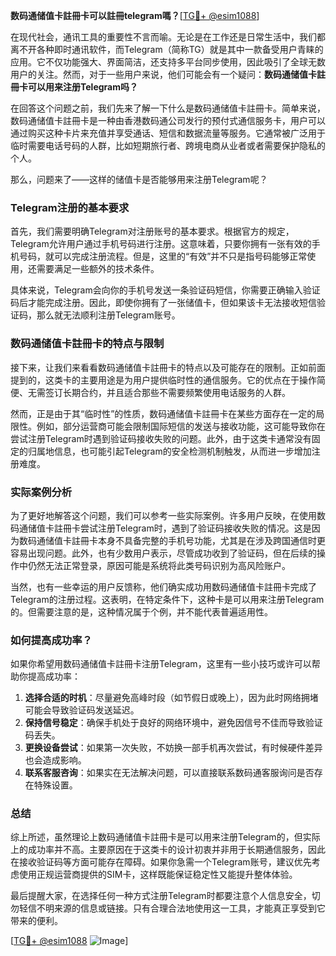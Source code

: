**数码通储值卡註冊卡可以註冊telegram嗎？**[[TG💪+ @esim1088](https://t.me/s/esim1088)]

在现代社会，通讯工具的重要性不言而喻。无论是在工作还是日常生活中，我们都离不开各种即时通讯软件，而Telegram（简称TG）就是其中一款备受用户青睐的应用。它不仅功能强大、界面简洁，还支持多平台同步使用，因此吸引了全球无数用户的关注。然而，对于一些用户来说，他们可能会有一个疑问：**数码通储值卡註冊卡可以用来注册Telegram吗？**

在回答这个问题之前，我们先来了解一下什么是数码通储值卡註冊卡。简单来说，数码通储值卡註冊卡是一种由香港数码通公司发行的预付式通信服务卡，用户可以通过购买这种卡片来充值并享受通话、短信和数据流量等服务。它通常被广泛用于临时需要电话号码的人群，比如短期旅行者、跨境电商从业者或者需要保护隐私的个人。

那么，问题来了——这样的储值卡是否能够用来注册Telegram呢？

### Telegram注册的基本要求

首先，我们需要明确Telegram对注册账号的基本要求。根据官方的规定，Telegram允许用户通过手机号码进行注册。这意味着，只要你拥有一张有效的手机号码，就可以完成注册流程。但是，这里的“有效”并不只是指号码能够正常使用，还需要满足一些额外的技术条件。

具体来说，Telegram会向你的手机号发送一条验证码短信，你需要正确输入验证码后才能完成注册。因此，即使你拥有了一张储值卡，但如果该卡无法接收短信验证码，那么就无法顺利注册Telegram账号。

### 数码通储值卡註冊卡的特点与限制

接下来，让我们来看看数码通储值卡註冊卡的特点以及可能存在的限制。正如前面提到的，这类卡的主要用途是为用户提供临时性的通信服务。它的优点在于操作简便、无需签订长期合约，并且适合那些不需要频繁使用电话服务的人群。

然而，正是由于其“临时性”的性质，数码通储值卡註冊卡在某些方面存在一定的局限性。例如，部分运营商可能会限制国际短信的发送与接收功能，这可能导致你在尝试注册Telegram时遇到验证码接收失败的问题。此外，由于这类卡通常没有固定的归属地信息，也可能引起Telegram的安全检测机制触发，从而进一步增加注册难度。

### 实际案例分析

为了更好地解答这个问题，我们可以参考一些实际案例。许多用户反映，在使用数码通储值卡註冊卡尝试注册Telegram时，遇到了验证码接收失败的情况。这是因为数码通储值卡註冊卡本身不具备完整的手机号功能，尤其是在涉及跨国通信时更容易出现问题。此外，也有少数用户表示，尽管成功收到了验证码，但在后续的操作中仍然无法正常登录，原因可能是系统将此类号码识别为高风险账户。

当然，也有一些幸运的用户反馈称，他们确实成功用数码通储值卡註冊卡完成了Telegram的注册过程。这表明，在特定条件下，这种卡是可以用来注册Telegram的。但需要注意的是，这种情况属于个例，并不能代表普遍适用性。

### 如何提高成功率？

如果你希望用数码通储值卡註冊卡注册Telegram，这里有一些小技巧或许可以帮助你提高成功率：

1. **选择合适的时机**：尽量避免高峰时段（如节假日或晚上），因为此时网络拥堵可能会导致验证码发送延迟。
2. **保持信号稳定**：确保手机处于良好的网络环境中，避免因信号不佳而导致验证码丢失。
3. **更换设备尝试**：如果第一次失败，不妨换一部手机再次尝试，有时候硬件差异也会造成影响。
4. **联系客服咨询**：如果实在无法解决问题，可以直接联系数码通客服询问是否存在特殊设置。

### 总结

综上所述，虽然理论上数码通储值卡註冊卡是可以用来注册Telegram的，但实际上的成功率并不高。主要原因在于这类卡的设计初衷并非用于长期通信服务，因此在接收验证码等方面可能存在障碍。如果你急需一个Telegram账号，建议优先考虑使用正规运营商提供的SIM卡，这样既能保证稳定性又能提升整体体验。

最后提醒大家，在选择任何一种方式注册Telegram时都要注意个人信息安全，切勿轻信不明来源的信息或链接。只有合理合法地使用这一工具，才能真正享受到它带来的便利。

[[TG💪+ @esim1088](https://t.me/s/esim1088) ![Image](https://i.postimg.cc/4NQfJmqS/Snipaste-2025-05-13-00-14-12.png)]